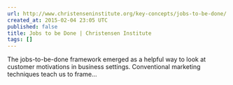 ```yaml
---
url: http://www.christenseninstitute.org/key-concepts/jobs-to-be-done/
created_at: 2015-02-04 23:05 UTC
published: false
title: Jobs to be Done | Christensen Institute
tags: []
---
```


The jobs-to-be-done framework emerged as a helpful way to look at customer motivations in business settings. Conventional marketing techniques teach us to frame…
